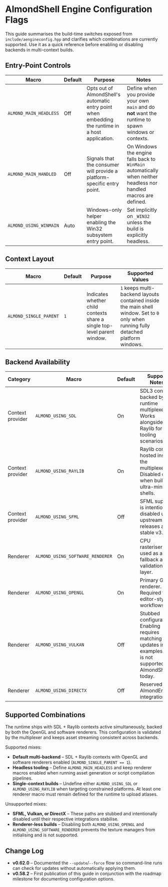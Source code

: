 # AlmondShell Engine Configuration Flags

This guide summarises the build-time switches exposed from `include/aengineconfig.hpp` and clarifies which combinations are currently supported. Use it as a quick reference before enabling or disabling backends in multi-context builds.

## Entry-Point Controls

| Macro | Default | Purpose | Notes |
| --- | --- | --- | --- |
| `ALMOND_MAIN_HEADLESS` | Off | Opts out of AlmondShell's automatic entry point when embedding the runtime in a host application. | Define when you provide your own `main` and do **not** want the runtime to spawn windows or contexts. |
| `ALMOND_MAIN_HANDLED` | Off | Signals that the consumer will provide a platform-specific entry point. | On Windows the engine falls back to `WinMain` automatically when neither headless nor handled macros are defined. |
| `ALMOND_USING_WINMAIN` | Auto | Windows-only helper enabling the Win32 subsystem entry point. | Set implicitly on `_WIN32` unless the build is explicitly headless. |

## Context Layout

| Macro | Default | Purpose | Supported Values |
| --- | --- | --- | --- |
| `ALMOND_SINGLE_PARENT` | `1` | Indicates whether child contexts share a single top-level parent window. | `1` keeps multi-backend layouts contained inside the main shell window. Set to `0` only when running fully detached platform windows. |

## Backend Availability

| Category | Macro | Default | Support Notes |
| --- | --- | --- | --- |
| Context provider | `ALMOND_USING_SDL` | On | SDL3 context backed by the runtime multiplexer. Works alongside Raylib for tooling scenarios. |
| Context provider | `ALMOND_USING_RAYLIB` | On | Raylib context hosted inside the multiplexer. Disabled only when building ultra-minimal shells. |
| Context provider | `ALMOND_USING_SFML` | Off | SFML support is intentionally disabled until upstream releases a stable v3.0. |
| Renderer | `ALMOND_USING_SOFTWARE_RENDERER` | On | CPU rasteriser used as a fallback and validation layer. |
| Renderer | `ALMOND_USING_OPENGL` | On | Primary GPU renderer. Required for editor-style workflows. |
| Renderer | `ALMOND_USING_VULKAN` | Off | Stubbed configuration. Enabling requires matching updates in the examples and is not supported in AlmondShell today. |
| Renderer | `ALMOND_USING_DIRECTX` | Off | Reserved for AlmondEngine integration. |

## Supported Combinations

The runtime ships with SDL + Raylib contexts active simultaneously, backed by both the OpenGL and software renderers. This configuration is validated by the multiplexer and keeps asset streaming consistent across backends.

Supported mixes:

- **Default multi-backend** – SDL + Raylib contexts with OpenGL and software renderers enabled (`ALMOND_SINGLE_PARENT == 1`).
- **Headless tooling** – Define `ALMOND_MAIN_HEADLESS` and keep renderer macros enabled when running asset generation or script compilation pipelines.
- **Single-context builds** – Undefine either `ALMOND_USING_SDL` or `ALMOND_USING_RAYLIB` when targeting constrained platforms. At least one renderer macro must remain defined for the runtime to upload atlases.

Unsupported mixes:

- **SFML, Vulkan, or DirectX** – These paths are stubbed and intentionally disabled until their respective integrations stabilise.
- **Renderer-less builds** – Disabling both `ALMOND_USING_OPENGL` and `ALMOND_USING_SOFTWARE_RENDERER` prevents the texture managers from initialising and is not supported.

## Change Log

- **v0.62.0** – Documented the `--update`/`--force` flow so command-line runs can check for updates without automatically applying them.
- **v0.58.2** – First publication of this guide in conjunction with the roadmap milestone for documenting configuration options.
